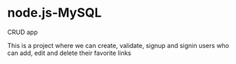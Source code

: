 # node.js-MySQL
CRUD app

This is a project where we can create, validate, signup and signin users who can add, edit and delete their favorite links
